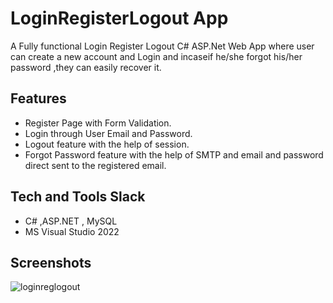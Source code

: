 # LoginRegisterLogout App

A Fully functional Login Register Logout C# ASP.Net Web App where user can create a new account and Login and incaseif he/she forgot his/her password ,they can easily recover it.


## Features

- Register Page with Form Validation.
- Login through User Email and Password.
- Logout feature with the help of session.
- Forgot Password feature with the help of SMTP and email and password direct sent to the registered email.


## Tech and Tools Slack

- C# ,ASP.NET , MySQL
- MS Visual Studio 2022
## Screenshots

![loginreglogout](https://github.com/ansarynaim/LoginRegisterLogoutApp/assets/42023583/1331dd63-f71b-404d-8e29-6610152184db)


